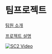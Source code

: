# 팀프로젝트

<a href="https://github.com/victoria2012/test_django/tree/master/teams_desc">팀원 소개</a>

<a href="https://github.com/victoria2012/test_django/tree/master/project_desc">프로젝트 설명</a>



[![SC2 Video](https://img.youtube.com/vi/CkaXr9SAMak/0.jpg)](https://www.youtube.com/watch?v=CkaXr9SAMak)

